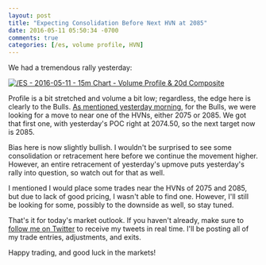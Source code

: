 ```yaml
---
layout: post
title: "Expecting Consolidation Before Next HVN at 2085"
date: 2016-05-11 05:50:34 -0700
comments: true
categories: [/es, volume profile, HVN]
---
```


We had a tremendous rally yesterday:

[![/ES - 2016-05-11 - 15m Chart - Volume Profile & 20d Composite](/images/blog/05112016/es.png)](/images/blog/05112016/es.png)

Profile is a bit stretched and volume a bit low; regardless, the edge here is clearly to the Bulls. [As mentioned yesterday morning](/blog/2016/05/10/mind-the-hvns/ "Mind the HVNs"), for the Bulls, we were looking for a move to near one of the HVNs, either 2075 or 2085. We got that first one, with yesterday's POC right at 2074.50, so the next target now is 2085.

Bias here is now slightly bullish. I wouldn't be surprised to see some consolidation or retracement here before we continue the movement higher. However, an entire retracement of yesterday's upmove puts yesterday's rally into question, so watch out for that as well.

I mentioned I would place some trades near the HVNs of 2075 and 2085, but due to lack of good pricing, I wasn't able to find one. However, I'll still be looking for some, possibly to the downside as well, so stay tuned.

That's it for today's market outlook. If you haven't already, make sure to [follow me on Twitter](https://twitter.com/theta_positive "Follow @thetatrades on Twitter") to receive my tweets in real time. I'll be posting all of my trade entries, adjustments, and exits.

Happy trading, and good luck in the markets!
